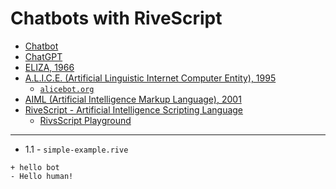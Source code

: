 # Chatbots with RiveScript
- [Chatbot](https://en.wikipedia.org/wiki/Chatbot)
- [ChatGPT](https://en.wikipedia.org/wiki/ChatGPT)
- [ELIZA, 1966](https://en.wikipedia.org/wiki/ELIZA)
- [A.L.I.C.E. (Artificial Linguistic Internet Computer Entity), 1995](https://en.wikipedia.org/wiki/Artificial_Linguistic_Internet_Computer_Entity)
  - [`alicebot.org`](https://alicebot.org/) 
- [AIML (Artificial Intelligence Markup Language), 2001](https://en.wikipedia.org/wiki/Artificial_Intelligence_Markup_Language)
- [RiveScript - Artificial Intelligence Scripting Language](https://www.rivescript.com/)  
  - [RivsScript Playground](https://play.rivescript.com/)  



---

- 1.1 - `simple-example.rive` 
```rivescript
+ hello bot
- Hello human!
```
